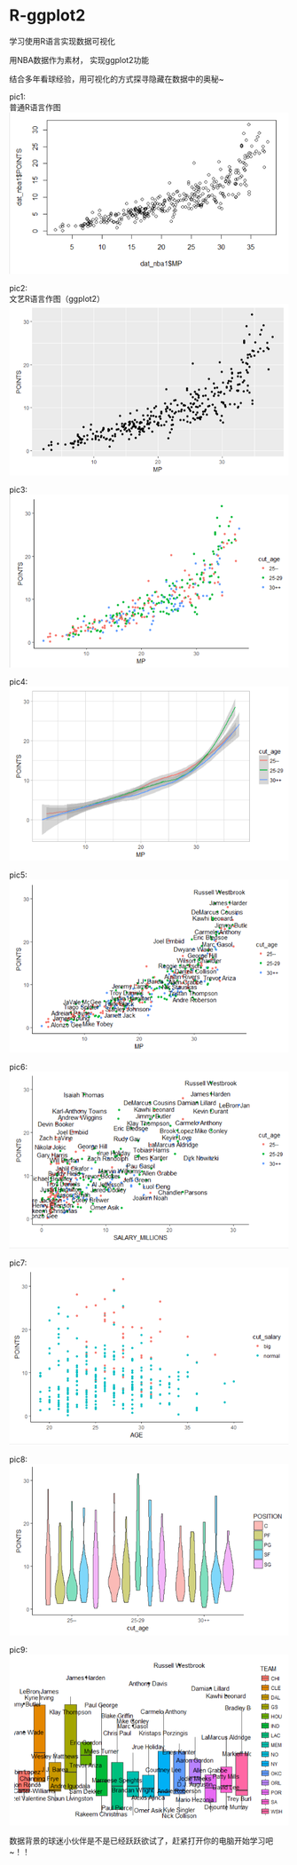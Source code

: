 # R-ggplot2
学习使用R语言实现数据可视化

用NBA数据作为素材，
实现ggplot2功能

结合多年看球经验，用可视化的方式探寻隐藏在数据中的奥秘~

pic1:  
普通R语言作图  
![](https://github.com/xuganghuhu/R-ggplot2/blob/master/1.png)

pic2:  
文艺R语言作图（ggplot2）
![](https://github.com/xuganghuhu/R-ggplot2/blob/master/2.png)

pic3:  
![](https://github.com/xuganghuhu/R-ggplot2/blob/master/3.png)

pic4:  
![](https://github.com/xuganghuhu/R-ggplot2/blob/master/4.png)

pic5:  
![](https://github.com/xuganghuhu/R-ggplot2/blob/master/5.png)

pic6:  
![](https://github.com/xuganghuhu/R-ggplot2/blob/master/6.png)

pic7:  
![](https://github.com/xuganghuhu/R-ggplot2/blob/master/7.png)

pic8:  
![](https://github.com/xuganghuhu/R-ggplot2/blob/master/8.png)

pic9:  
![](https://github.com/xuganghuhu/R-ggplot2/blob/master/9.png)

数据背景的球迷小伙伴是不是已经跃跃欲试了，赶紧打开你的电脑开始学习吧~！！

